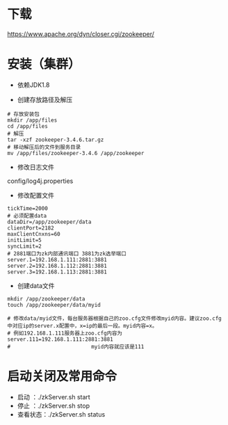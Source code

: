 下载
===
https://www.apache.org/dyn/closer.cgi/zookeeper/

安装（集群）
===
+ 依赖JDK1.8

+ 创建存放路径及解压
```text
# 存放安装包
mkdir /app/files 
cd /app/files
# 解压
tar -xzf zookeeper-3.4.6.tar.gz
# 移动解压后的文件到服务目录
mv /app/files/zookeeper-3.4.6 /app/zookeeper
```

+ 修改日志文件

config/log4j.properties

+ 修改配置文件
```text
tickTime=2000
# 必须配置data
dataDir=/app/zookeeper/data
clientPort=2182
maxClientCnxns=60
initLimit=5
syncLimit=2
# 2881端口为zk内部通讯端口 3881为zk选举端口
server.1=192.168.1.111:2881:3881
server.2=192.168.1.112:2881:3881
server.3=192.168.1.113:2881:3881
```

+ 创建data文件
```text
mkdir /app/zookeeper/data
touch /app/zookeeper/data/myid

# 修改data/myid文件，每台服务器根据自己的zoo.cfg文件修改myid内容。建议zoo.cfg中对应ip的server.x配置中，x=ip的最后一段。myid内容=x。
# 例如192.168.1.111服务器上zoo.cfg内容为server.111=192.168.1.111:2881:3881
#                          myid内容就应该是111
```

启动关闭及常用命令
===
+ 启动 ：./zkServer.sh start
+ 停止 ：./zkServer.sh stop
+ 查看状态：./zkServer.sh status